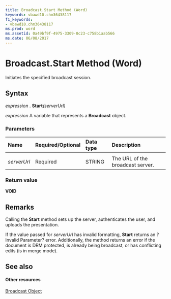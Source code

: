 ```yaml
---
title: Broadcast.Start Method (Word)
keywords: vbawd10.chm36438117
f1_keywords:
- vbawd10.chm36438117
ms.prod: word
ms.assetid: 0a49bf9f-4975-3309-0c23-c758b1aab566
ms.date: 06/08/2017
---
```



# Broadcast.Start Method (Word)

Initiates the specified broadcast session.


## Syntax

 _expression_ . **Start**_(serverUrl)_

 _expression_ A variable that represents a **Broadcast** object.


### Parameters



|**Name**|**Required/Optional**|**Data type**|**Description**|
|:-----|:-----|:-----|:-----|
|||||
| _serverUrl_|Required|STRING|The URL of the broadcast server.|

### Return value

 **VOID**


## Remarks

Calling the  **Start** method sets up the server, authenticates the user, and uploads the presentation.

If the value passed for  _serverUrl_ has invalid formatting, **Start** returns an ?Invalid Parameter? error. Additionally, the method returns an error if the document is DRM protected, is already being broadcast, or has conflicting edits (is in merge mode).


## See also


#### Other resources


[Broadcast Object](Word.broadcast.md)


